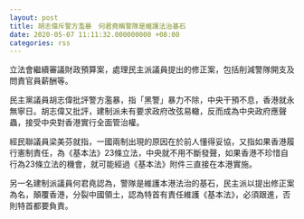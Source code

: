 ```yaml
---
layout: post
title: 胡志偉斥警方濫暴　何君堯稱警隊是維護法治基石
date: 2020-05-07 11:11:32.000000000 +08:00
categories: rss
---
```


立法會繼續審議財政預算案，處理民主派議員提出的修正案，包括削減警隊開支及問責官員薪酬等。

民主黨議員胡志偉批評警方濫暴，指「黑警」暴力不除，中央干預不息，香港就永無寧日。胡志偉又批評，建制派未有要求政府改弦易轍，反而成為中央政府應聲蟲，接受中央對香港實行全面管治權。

經民聯議員梁美芬就指，一國兩制出現的原因在於前人懂得妥協，又指如果香港履行憲制責任，為《基本法》23條立法，中央就不用不斷發聲，如果香港不珍惜自行為23條立法的機會，就可能經過《基本法》附件三直接在本港實施。

另一名建制派議員何君堯認為，警隊是維護本港法治的基石，民主派以提出修正案為名，顛覆香港，分裂中國領土，認為特首有責任維護《基本法》，必須跟進，否則特首都要負責。
